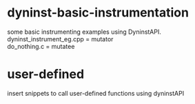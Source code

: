 # dyninst-basic-instrumentation
some basic instrumenting examples using DyninstAPI.<br />
dyninst_instrument_eg.cpp = mutator<br />
do_nothing.c = mutatee

# user-defined
insert snippets to call user-defined functions using dyninstAPI 
